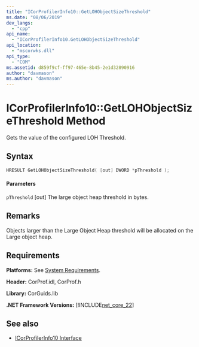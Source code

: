 ```yaml
---
title: "ICorProfilerInfo10::GetLOHObjectSizeThreshold"
ms.date: "08/06/2019"
dev_langs: 
  - "cpp"
api_name: 
  - "ICorProfilerInfo10.GetLOHObjectSizeThreshold"
api_location: 
  - "mscorwks.dll"
api_type: 
  - "COM"
ms.assetid: d859f9cf-ff97-465e-8b45-2e1d32890916
author: "davmason"
ms.author: "davmason"
---
```

# ICorProfilerInfo10::GetLOHObjectSizeThreshold Method
  
 Gets the value of the configured LOH Threshold.   
  
## Syntax  
  
```cpp
HRESULT GetLOHObjectSizeThreshold( [out] DWORD *pThreshold );
```  
  
#### Parameters  
 `pThreshold`
 [out] The large object heap threshold in bytes.
  
## Remarks  
 Objects larger than the Large Object Heap threshold will be allocated on the Large object heap.

## Requirements  
 **Platforms:** See [System Requirements](../../../../docs/framework/get-started/system-requirements.md).  
  
 **Header:** CorProf.idl, CorProf.h  
  
 **Library:** CorGuids.lib  
  
 **.NET Framework Versions:** [!INCLUDE[net_core_22](../../../../includes/net-core-30.md)]
  
## See also
- [ICorProfilerInfo10 Interface](../../../../docs/framework/unmanaged-api/profiling/icorprofilerinfo10-interface.md)


